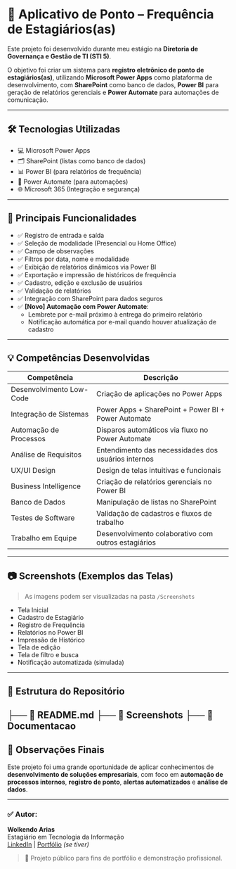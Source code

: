 # 📌 Aplicativo de Ponto – Frequência de Estagiários(as)

Este projeto foi desenvolvido durante meu estágio na **Diretoria de Governança e Gestão de TI (STI 5)**.

O objetivo foi criar um sistema para **registro eletrônico de ponto de estagiários(as)**, utilizando **Microsoft Power Apps** como plataforma de desenvolvimento, com **SharePoint** como banco de dados, **Power BI** para geração de relatórios gerenciais e **Power Automate** para automações de comunicação.

---

## 🛠️ Tecnologias Utilizadas

- 💻 Microsoft Power Apps
- 🗂️ SharePoint (listas como banco de dados)
- 📊 Power BI (para relatórios de frequência)
- 🔁 Power Automate (para automações)
- 🌐 Microsoft 365 (Integração e segurança)

---

## 🎯 Principais Funcionalidades

- ✅ Registro de entrada e saída
- ✅ Seleção de modalidade (Presencial ou Home Office)
- ✅ Campo de observações
- ✅ Filtros por data, nome e modalidade
- ✅ Exibição de relatórios dinâmicos via Power BI
- ✅ Exportação e impressão de históricos de frequência
- ✅ Cadastro, edição e exclusão de usuários
- ✅ Validação de relatórios
- ✅ Integração com SharePoint para dados seguros
- ✅ **[Novo] Automação com Power Automate**:
  - Lembrete por e-mail próximo à entrega do primeiro relatório
  - Notificação automática por e-mail quando houver atualização de cadastro

---

## 💡 Competências Desenvolvidas

| Competência | Descrição |
|---|---|
| Desenvolvimento Low-Code | Criação de aplicações no Power Apps |
| Integração de Sistemas | Power Apps + SharePoint + Power BI + Power Automate |
| Automação de Processos | Disparos automáticos via fluxo no Power Automate |
| Análise de Requisitos | Entendimento das necessidades dos usuários internos |
| UX/UI Design | Design de telas intuitivas e funcionais |
| Business Intelligence | Criação de relatórios gerenciais no Power BI |
| Banco de Dados | Manipulação de listas no SharePoint |
| Testes de Software | Validação de cadastros e fluxos de trabalho |
| Trabalho em Equipe | Desenvolvimento colaborativo com outros estagiários |

---

## 📷 Screenshots (Exemplos das Telas)

> As imagens podem ser visualizadas na pasta `/Screenshots`

- Tela Inicial
- Cadastro de Estagiário
- Registro de Frequência
- Relatórios no Power BI
- Impressão de Histórico
- Tela de edição
- Tela de filtro e busca
- Notificação automatizada (simulada)

---

## 📂 Estrutura do Repositório
├── 📄 README.md
├── 📁 Screenshots
├── 📁 Documentacao
---

## 🚀 Observações Finais

Este projeto foi uma grande oportunidade de aplicar conhecimentos de **desenvolvimento de soluções empresariais**, com foco em **automação de processos internos**, **registro de ponto**, **alertas automatizados** e **análise de dados**.

---

### ✅ Autor:

**Wolkendo Arias**  
Estagiário em Tecnologia da Informação  
[LinkedIn](https://www.linkedin.com/in/seu-perfil) | [Portfólio](https://seu-portifolio.com) *(se tiver)*

> 📌 Projeto público para fins de portfólio e demonstração profissional.

